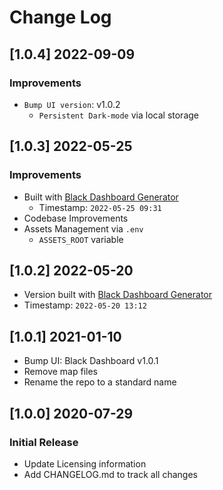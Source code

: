 # Change Log

## [1.0.4] 2022-09-09
### Improvements

- `Bump UI version`: v1.0.2
  - `Persistent Dark-mode` via local storage

## [1.0.3] 2022-05-25
### Improvements

- Built with [Black Dashboard Generator](https://appseed.us/generator/black-dashboard/)
  - Timestamp: `2022-05-25 09:31`
- Codebase Improvements
- Assets Management via `.env`
  - `ASSETS_ROOT` variable  

## [1.0.2] 2022-05-20

- Version built with [Black Dashboard Generator](https://appseed.us/generator/black-dashboard/)
- Timestamp: `2022-05-20 13:12`

## [1.0.1] 2021-01-10

- Bump UI: Black Dashboard v1.0.1
- Remove map files
- Rename the repo to a standard name

## [1.0.0] 2020-07-29
### Initial Release

- Update Licensing information
- Add CHANGELOG.md to track all changes
